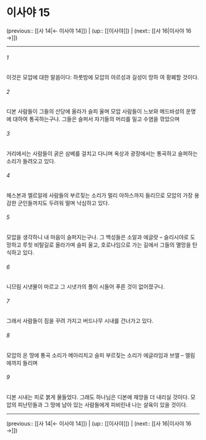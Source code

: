 # 이사야 15

(previous:: [[사 14|← 이사야 14]]) | (up:: [[이사야]]) | (next:: [[사 16|이사야 16 →]])

***




###### 1 

이것은 모압에 대한 말씀이다: 하룻밤에 모압의 아르성과 길성이 망하 여 황폐할 것이다. 



###### 2 

디본 사람들이 그들의 산당에 올라가 슬피 울며 모압 사람들이 느보와 메드바성의 운명에 대하여 통곡하는구나. 그들은 슬퍼서 자기들의 머리를 밀고 수염을 깎았으며 



###### 3 

거리에서는 사람들이 굵은 삼베를 걸치고 다니며 옥상과 광장에서는 통곡하고 슬퍼하는 소리가 들려오고 있다. 



###### 4 

헤스본과 엘르알레 사람들의 부르짖는 소리가 멀리 야하스까지 들리므로 모압의 가장 용감한 군인들까지도 두려워 떨며 낙심하고 있다. 



###### 5 

모압을 생각하니 내 마음이 슬퍼지는구나. 그 백성들은 소알과 에글랏 – 슬리시야로 도망하고 루힛 비탈길로 올라가며 슬피 울고, 호로나임으로 가는 길에서 그들의 멸망을 탄식하고 있다. 



###### 6 

니므림 시냇물이 마르고 그 시냇가의 풀이 시들어 푸른 것이 없어졌구나. 



###### 7 

그래서 사람들이 짐을 꾸려 가지고 버드나무 시내를 건너가고 있다. 



###### 8 

모압의 온 땅에 통곡 소리가 메아리치고 슬피 부르짖는 소리가 에글라임과 브엘 – 엘림에까지 들리며 



###### 9 

디본 시내는 피로 붉게 물들었다. 그래도 하나님은 디본에 재앙을 더 내리실 것이다. 모압의 피난민들과 그 땅에 남아 있는 사람들에게 피비린내 나는 살육이 있을 것이다.

***

(previous:: [[사 14|← 이사야 14]]) | (up:: [[이사야]]) | (next:: [[사 16|이사야 16 →]])
